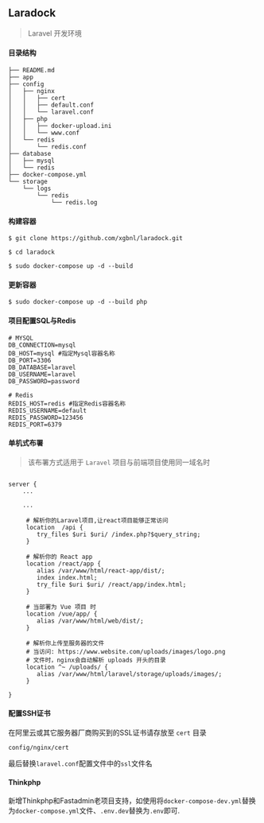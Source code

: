 
## Laradock

> Laravel 开发环境

#### 目录结构
```
├── README.md
├── app
├── config
│   ├── nginx
│   │   ├── cert
│   │   ├── default.conf
│   │   └── laravel.conf
│   ├── php
│   │   ├── docker-upload.ini
│   │   └── www.conf
│   └── redis
│       └── redis.conf
├── database
│   ├── mysql
│   └── redis
├── docker-compose.yml
└── storage
    └── logs
        └── redis
            └── redis.log
``` 

#### 构建容器

```shell
$ git clone https://github.com/xgbnl/laradock.git 

$ cd laradock

$ sudo docker-compose up -d --build
```

#### 更新容器
```shell
$ sudo docker-compose up -d --build php
```

#### 项目配置SQL与Redis

```dotenv
# MYSQL
DB_CONNECTION=mysql
DB_HOST=mysql #指定Mysql容器名称
DB_PORT=3306
DB_DATABASE=laravel
DB_USERNAME=laravel
DB_PASSWORD=password

# Redis
REDIS_HOST=redis #指定Redis容器名称
REDIS_USERNAME=default
REDIS_PASSWORD=123456
REDIS_PORT=6379
```

#### 单机式布署
> 该布署方式适用于 `Laravel` 项目与前端项目使用同一域名时

```editorconfig

server {
    ...

    ...

     # 解析你的Laravel项目,让react项目能够正常访问
     location  /api {
        try_files $uri $uri/ /index.php?$query_string;
     }
    
     # 解析你的 React app
     location /react/app {
        alias /var/www/html/react-app/dist/;
        index index.html;
        try_file $uri $uri/ /react/app/index.html;
     }
    
     # 当部署为 Vue 项目 时
     location /vue/app/ {
        alias /var/www/html/web/dist/;
     }
     
     # 解析你上传至服务器的文件
     # 当访问: https://www.website.com/uploads/images/logo.png
     # 文件时，nginx会自动解析 uploads 开头的目录
     location ^~ /uploads/ {
        alias /var/www/html/laravel/storage/uploads/images/;
     }

}

```

#### 配置SSH证书
在阿里云或其它服务器厂商购买到的SSL证书请存放至 `cert` 目录
```shell
config/nginx/cert
```
最后替换`laravel.conf`配置文件中的`ssl`文件名

#### Thinkphp
新增Thinkphp和Fastadmin老项目支持，如使用将`docker-compose-dev.yml`替换为`docker-compose.yml`文件、`.env.dev`替换为`.env`即可.
